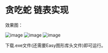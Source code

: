 # 贪吃蛇 链表实现

效果图：

![image](https://github.com/dy162052101/Snake_Link/blob/master/image/1.JPG)
![image](https://github.com/dy162052101/Snake_Link/blob/master/image/2.JPG)
![image](https://github.com/dy162052101/Snake_Link/blob/master/image/3.JPG)

下载.exe文件(还需要Easy图形库头文件)即可运行。
